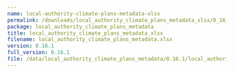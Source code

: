 ```yaml
---
name: local-authority-climate-plans-metadata-xlsx
permalink: /downloads/local_authority_climate_plans_metadata_xlsx/0_16_1
package: local_authority_climate_plans_metadata
title: local_authority_climate_plans_metadata_xlsx
filename: local_authority_climate_plans_metadata.xlsx
version: 0.16.1
full_version: 0.16.1
file: /data/local_authority_climate_plans_metadata/0.16.1/local_authority_climate_plans_metadata.xlsx
---
```

